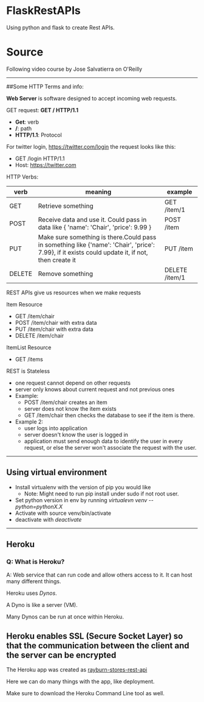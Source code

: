 # FlaskRestAPIs
Using python and flask to create Rest APIs.
# Source
Following video course by Jose Salvatierra on O'Reilly

---

##Some HTTP Terms and info:

 **Web Server** is software designed to accept
 incoming web requests.

 GET request: **GET / HTTP/1.1**
 - **Get**: verb
 - **/**: path
 - **HTTP/1.1**: Protocol


 For twitter login, https://twitter.com/login
 the request looks like this:
 - GET /login HTTP/1.1
 - Host: https://twitter.com

 HTTP Verbs:

 | verb   | meaning | example |
 | ------ | --------- | ------- |
 | GET    | Retrieve something | GET /item/1 |
 | POST   | Receive data and use it. Could pass in data like { 'name': 'Chair', 'price': 9.99 } | POST /item |
 | PUT    | Make sure something is there.Could pass in something like {'name': 'Chair', 'price': 7.99}, if it exists could update it, if not, then create it | PUT /item |
 | DELETE | Remove something | DELETE /item/1 |

 REST APIs give us resources when we make requests

 Item Resource
 - GET /item/chair
 - POST /item/chair with extra data
 - PUT /item/chair with extra data
 - DELETE /item/chair

 ItemList Resource
 - GET /items

 REST is Stateless
 - one request cannot depend on other requests
 - server only knows about current request and not previous ones
 - Example:
   - POST /item/chair creates an item
   - server does not know the item exists
   - GET /item/chair then checks the database to see if the item is there.
 - Example 2:
   - user logs into application
   - server doesn't know the user is logged in
   - application must send enough data to identify the user
     in every request, or else the server won't associate the request
     with the user.
---
 ## Using virtual environment
 - Install virtualenv with the version of pip you would like
   - Note: Might need to run pip install under sudo if not root user.
 - Set python version in env by running _virtualevn venv --python=pythonX.X_
 - Activate with source venv/bin/activate
 - deactivate with _deactivate_

---
## Heroku

### Q: What is Heroku?
A: Web service that can run code and allow others access to it.
   It can host many different things.

Heroku uses *Dynos*.

A Dyno is like a server (VM).

Many Dynos can be run at once within Heroku.

Heroku enables SSL (Secure Socket Layer) so that the
communication between the client and the server can be
encrypted
---
The Heroku app was created as
[rayburn-stores-rest-api](https://dashboard.heroku.com/apps/rayburn-stores-rest-api/deploy/github)

Here we can do many things with the app, like deployment.

Make sure to download the Heroku Command Line tool as well.
